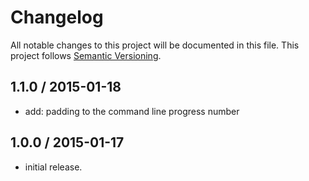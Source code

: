 # Changelog
All notable changes to this project will be documented in this file.
This project follows [Semantic Versioning](http://semver.org).

## 1.1.0 / 2015-01-18
 - add: padding to the command line progress number

## 1.0.0 / 2015-01-17
 - initial release.
